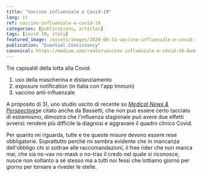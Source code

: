 ```yaml
---
title: "Vaccino influenzale e Covid-19"
lang: it
ref: vaccino-influenzale-e-covid-19
categories: [publications, articles]
tags: [covid 19, italy]
featured_image: /assets/images/2020-08-31-vaccino-influenzale-e-covid-19.jpg
publication: "Eventual Consistency"
canonical: https://medium.com/reale/vaccino-influenzale-e-covid-19-8a4d185f7d14
---
```


Tre capisaldi della lotta alla Covid:

1.  uso della mascherina e distanziamento
2.  exposure notification (in Italia con l'app Immuni)
3.  vaccino anti-influenzale

A proposito di 3), uno studio uscito di recente su [*Medical News & Perspectives*](https://jamanetwork.com/journals/jama/fullarticle/2769835)e citato anche da Bassetti, che non può essere certo tacciato di estremismo, dimostra che l'influenza stagionale può avere due effetti avversi: rendere più difficile la diagnosi e aggravare il quadro clinico Covid.

Per quanto mi riguarda, tutte e tre queste misure devono essere rese obbligatorie. Soprattutto perché mi sembra evidente che in mancanza dell'obbligo chi si sottrae alle raccomandazioni, il free rider che non manca mai, che sia no-vax no-mask o no-trax il credo nel quale si riconosce, nuoce non soltanto a sé stesso ma a tutti noi fessi che lottiamo giorno per giorno per tornare a riveder le stelle.
